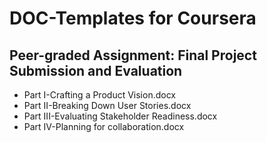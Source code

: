 # DOC-Templates for Coursera 
## Peer-graded Assignment: Final Project Submission and Evaluation

* Part I-Crafting a Product Vision.docx
* Part II-Breaking Down User Stories.docx
* Part III-Evaluating Stakeholder Readiness.docx
* Part IV-Planning for collaboration.docx
